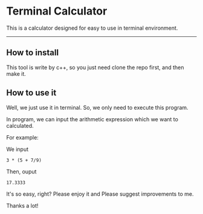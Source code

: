 # Terminal Calculator

This is a calculator designed for easy to use in terminal environment.

---

## How to install

This tool is write by c++, so you just need clone the repo first, and then make it.

## How to use it

Well, we just use it in terminal. So, we only need to execute this program.

In program, we can input the arithmetic expression which we want to calculated.

For example:

We input

```
3 * (5 + 7/9)
```

Then, ouput

```
17.3333
```

It's so easy, right? Please enjoy it and Please suggest improvements to me.

Thanks a lot!
